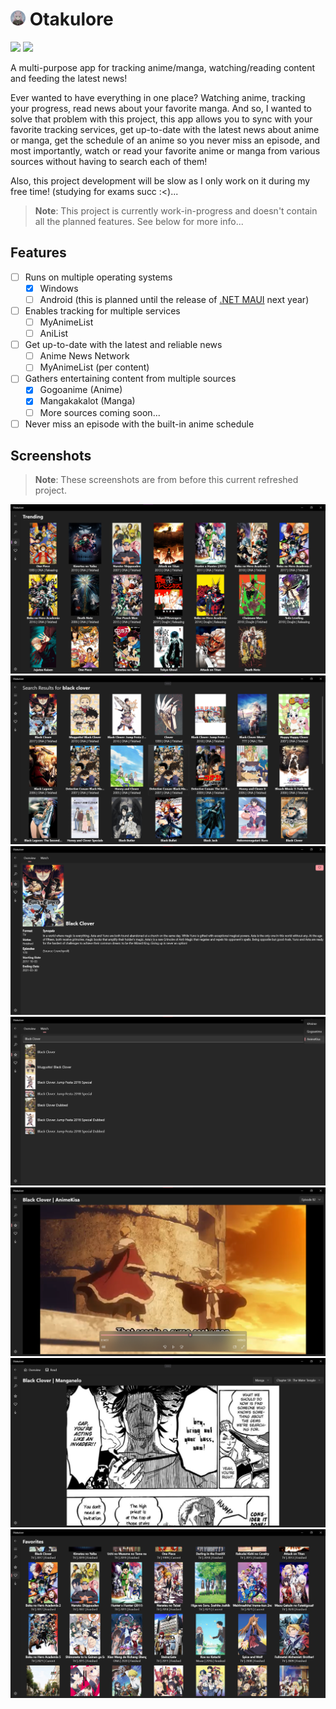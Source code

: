 # <img src="./.github/icon.png" width="24"/> Otakulore

[![](https://img.shields.io/badge/Powered%20By-.NET-blue?logo=microsoft&style=flat-square)](https://dotnet.microsoft.com)
[![](https://img.shields.io/badge/Made%20With-Visual%20Studio-blue?logo=visual-studio&style=flat-square)](https://visualstudio.microsoft.com)

A multi-purpose app for tracking anime/manga, watching/reading content and feeding the latest news!

Ever wanted to have everything in one place? Watching anime, tracking your progress, read news about your favorite manga. And so, I wanted to solve that problem with this project, this app allows you to sync with your favorite tracking services, get up-to-date with the latest news about anime or manga, get the schedule of an anime so you never miss an episode, and most importantly, watch or read your favorite anime or manga from various sources without having to search each of them!

Also, this project development will be slow as I only work on it during my free time!  (studying for exams succ :<)...

> **Note**: This project is currently work-in-progress and doesn't contain all the planned features. See below for more info...

## Features

* [ ] Runs on multiple operating systems
  * [X] Windows
  * [ ] Android (this is planned until the release of [.NET MAUI](https://docs.microsoft.com/dotnet/maui/what-is-maui) next year)
* [ ] Enables tracking for multiple services
  * [ ] MyAnimeList
  * [ ] AniList
* [ ] Get up-to-date with the latest and reliable news
  * [ ] Anime News Network
  * [ ] MyAnimeList (per content)
* [ ] Gathers entertaining content from multiple sources
  * [X] Gogoanime (Anime)
  * [X] Mangakakalot (Manga)
  * [ ] More sources coming soon...
* [ ] Never miss an episode with the built-in anime schedule

## Screenshots

> **Note**: These screenshots are from before this current refreshed project.

![](./.github/screenshots/0.png)
![](./.github/screenshots/1.png)
![](./.github/screenshots/2.png)
![](./.github/screenshots/3.png)
![](./.github/screenshots/4.png)
![](./.github/screenshots/5.png)
![](./.github/screenshots/6.png)